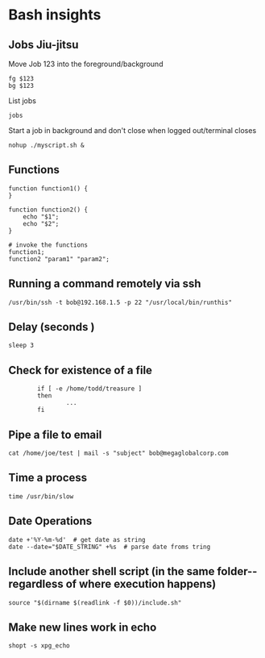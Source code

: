 Bash insights
=============

Jobs Jiu-jitsu
--------------

Move Job 123 into the foreground/background

```
fg $123
bg $123
```

List jobs

```
jobs
```

Start a job in background and don't close when logged out/terminal closes

```
nohup ./myscript.sh &
```

Functions
---------

```
function function1() {
}

function function2() {
	echo "$1";
	echo "$2";
}

# invoke the functions
function1;
function2 "param1" "param2";
```


Running a command remotely via ssh
----------------------------------

```
/usr/bin/ssh -t bob@192.168.1.5 -p 22 "/usr/local/bin/runthis"
```

Delay (seconds )
----------------

`sleep 3`

Check for existence of a file
-----------------------------
```
        if [ -e /home/todd/treasure ]
        then
                ...
        fi

```

Pipe a file to email
--------------------
```
cat /home/joe/test | mail -s "subject" bob@megaglobalcorp.com
```

Time a process
--------------

`time /usr/bin/slow`

Date Operations
---------------

```
date +'%Y-%m-%d'  # get date as string
date --date="$DATE_STRING" +%s  # parse date froms tring
```

Include another shell script (in the same folder--regardless of where execution happens)
------------------------------------------------------------------------------------
```
source "$(dirname $(readlink -f $0))/include.sh"
```

Make new lines work in echo
---------------------------

```
shopt -s xpg_echo
```
